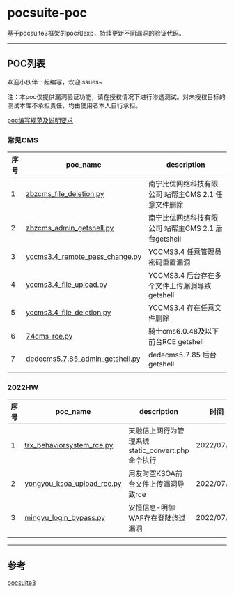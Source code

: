 # pocsuite-poc
基于pocsuite3框架的poc和exp，持续更新不同漏洞的验证代码。

---

## POC列表

欢迎小伙伴一起编写，欢迎issues~

注：本poc仅提供漏洞验证功能，请在授权情况下进行渗透测试。对未授权目标的测试本库不承担责任，均由使用者本人自行承担。

[poc编写规范及说明要求](https://github.com/knownsec/pocsuite3/blob/master/docs/CODING.md)

### 常见CMS

| 序号 | poc_name                                                     | description                                         |
| ---- | ------------------------------------------------------------ | --------------------------------------------------- |
| 1    | [zbzcms_file_deletion.py](https://github.com/midisec/pocsuite-poc/blob/main/pocs/yccms3.4_file_deletion.py) | 南宁比优网络科技有限公司 站帮主CMS 2.1 任意文件删除 |
| 2    | [zbzcms_admin_getshell.py](https://github.com/midisec/pocsuite-poc/blob/main/pocs/zbzcms_admin_getshell.py) | 南宁比优网络科技有限公司 站帮主CMS 2.1 后台getshell |
| 3    | [yccms3.4_remote_pass_change.py](https://github.com/midisec/pocsuite-poc/blob/main/pocs/yccms3.4_remote_pass_change.py) | YCCMS3.4 任意管理员密码重置漏洞                     |
| 4    | [yccms3.4_file_upload.py](https://github.com/midisec/pocsuite-poc/blob/main/pocs/yccms3.4_file_upload.py) | YCCMS3.4 后台存在多个文件上传漏洞导致getshell       |
| 5    | [yccms3.4_file_deletion.py](https://github.com/midisec/pocsuite-poc/blob/main/pocs/yccms3.4_file_deletion.py) | YCCMS3.4 存在任意文件删除                           |
| 6    | [74cms_rce.py](https://github.com/midisec/pocsuite-poc/blob/main/pocs/74cms_rce.py) | 骑士cms6.0.48及以下 前台RCE getshell                |
| 7    | [dedecms5.7.85_admin_getshell.py](https://github.com/midisec/pocsuite-poc/blob/main/pocs/dedecms5.7.85_admin_getshell.py) | dedecms5.7.85 后台getshell                          |
|      |                                                              |                                                     |

### 2022HW

| 序号 | poc_name                                                     | description                                      | 时间       |
| ---- | ------------------------------------------------------------ | ------------------------------------------------ | ---------- |
| 1    | [trx_behaviorsystem_rce.py](https://github.com/midisec/pocsuite-poc/blob/main/pocs/trx_behaviorsystem_rce.py) | 天融信上网行为管理系统static_convert.php命令执行 | 2022/07/28 |
| 2    | [yongyou_ksoa_upload_rce.py](https://github.com/midisec/pocsuite-poc/blob/main/pocs/yongyou_ksoa_upload_rce.py) | 用友时空KSOA前台文件上传漏洞导致rce              | 2022/07/28 |
| 3    | [mingyu_login_bypass.py](https://github.com/midisec/pocsuite-poc/blob/main/pocs/mingyu_login_bypass.py) | 安恒信息-明御WAF存在登陆绕过漏洞                 | 2022/07/29 |
|      |                                                              |                                                  |            |



---

## 参考

[pocsuite3](https://github.com/knownsec/pocsuite3)
